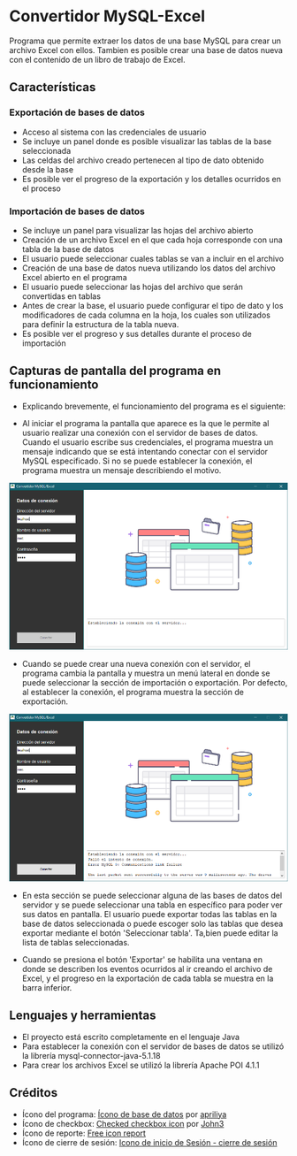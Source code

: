 # Convertidor MySQL-Excel
Programa que permite extraer los datos de una base MySQL para crear un archivo Excel con ellos.
Tambien es posible crear una base de datos nueva con el contenido de un libro de trabajo de Excel.

## Características
### Exportación de bases de datos
* Acceso al sistema con las credenciales de usuario
* Se incluye un panel donde es posible visualizar las tablas de la base seleccionada
* Las celdas del archivo creado pertenecen al tipo de dato obtenido desde la base
* Es posible ver el progreso de la exportación y los detalles ocurridos en el proceso

### Importación de bases de datos
* Se incluye un panel para visualizar las hojas del archivo abierto
* Creación de un archivo Excel en el que cada hoja corresponde con una tabla de la base de datos
* El usuario puede seleccionar cuales tablas se van a incluir en el archivo
* Creación de una base de datos nueva utilizando los datos del archivo Excel abierto en el programa
* El usuario puede seleccionar las hojas del archivo que serán convertidas en tablas
* Antes de crear la base, el usuario puede configurar el tipo de dato y los modificadores de cada columna en la hoja, los cuales son utilizados para definir la estructura de la tabla nueva.
* Es posible ver el progreso y sus detalles durante el proceso de importación

## Capturas de pantalla del programa en funcionamiento
* Explicando brevemente, el funcionamiento del programa es el siguiente:

* Al iniciar el programa la pantalla que aparece es la que le permite al usuario realizar una conexión con el servidor de bases de datos. Cuando el usuario escribe sus credenciales, el programa muestra un mensaje indicando que se está intentando conectar con el servidor MySQL especificado. Si no se puede establecer la conexión, el programa muestra un mensaje describiendo el motivo.

![Inicio de sesión](Imagen1.png)

* Cuando se puede crear una nueva conexión con el servidor, el programa cambia la pantalla y muestra un menú lateral en donde se puede seleccionar la sección de importación o exportación. Por defecto, al establecer la conexión, el programa muestra la sección de exportación.

![Interfaz de exportación](Imagen2.png)

* En esta sección se puede seleccionar alguna de las bases de datos del servidor y se puede seleccionar una tabla en específico para poder ver sus datos en pantalla. El usuario puede exportar todas las tablas en la base de datos seleccionada o puede escoger solo las tablas que desea exportar mediante el botón 'Seleccionar tabla'. Ta,bien puede editar la lista de tablas seleccionadas.

* Cuando se presiona el botón 'Exportar' se habilita una ventana en donde se describen los eventos ocurridos al ir creando el archivo de Excel, y el progreso en la exportación de cada tabla se muestra en la barra inferior.

## Lenguajes y herramientas
* El proyecto está escrito completamente en el lenguaje Java
* Para establecer la conexión con el servidor de bases de datos se utilizó la librería mysql-connector-java-5.1.18
* Para crear los archivos Excel se utilizó la librería Apache POI 4.1.1

## Créditos
* Ícono del programa: [Ícono de base de datos](https://es.pngtree.com/freepng/database-icon-design--interaction-icon-vector-design_4158835.html) por [apriliya](https://es.pngtree.com/apriliya_10564130?type=1)
* Ícono de checkbox: [Checked checkbox icon](https://toppng.com/checked-checkbox-icon-checkbox-ico-PNG-free-PNG-Images_229651) por [John3](https://toppng.com/john3)
* Ícono de reporte: [Free icon report](https://flyclipart.com/es/free-icon-reports-report-icon-free-text-clothing-apparel-hd-png-download-1254786)
* Ícono de cierre de sesión: [Icono de inicio de Sesión - cierre de sesión](https://www.freepng.es/png-iaybnc/)